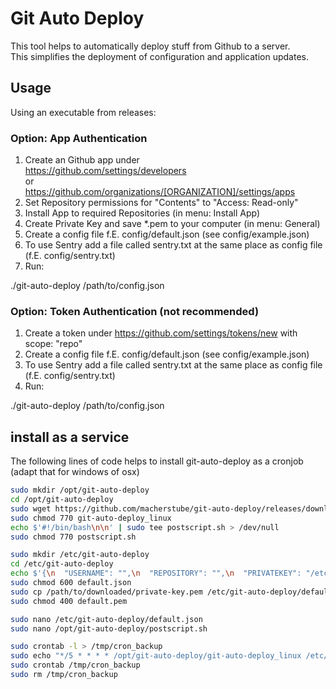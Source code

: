 # Git Auto Deploy

This tool helps to automatically deploy stuff from Github to a server. \
This simplifies the deployment of configuration and application updates.

## Usage

Using an executable from releases:

### Option: App Authentication

1. Create an Github app under \
   https://github.com/settings/developers \
   or \
   https://github.com/organizations/[ORGANIZATION]/settings/apps
2. Set Repository permissions for "Contents" to "Access: Read-only"
3. Install App to required Repositories (in menu: Install App)
4. Create Private Key and save *.pem to your computer (in menu: General)
5. Create a config file f.E. config/default.json (see config/example.json)
6. To use Sentry add a file called sentry.txt at the same place as config file (f.E. config/sentry.txt)
7. Run:

./git-auto-deploy /path/to/config.json

### Option: Token Authentication (not recommended)

1. Create a token under https://github.com/settings/tokens/new with scope: "repo"
2. Create a config file f.E. config/default.json (see config/example.json)
3. To use Sentry add a file called sentry.txt at the same place as config file (f.E. config/sentry.txt)
4. Run:

./git-auto-deploy /path/to/config.json

## install as a service

The following lines of code helps to install git-auto-deploy as a cronjob (adapt that for windows of osx)

```bash
sudo mkdir /opt/git-auto-deploy
cd /opt/git-auto-deploy
sudo wget https://github.com/macherstube/git-auto-deploy/releases/download/v0.0.12/git-auto-deploy_linux -O git-auto-deploy_linux
sudo chmod 770 git-auto-deploy_linux
echo $'#!/bin/bash\n\n' | sudo tee postscript.sh > /dev/null
sudo chmod 770 postscript.sh

sudo mkdir /etc/git-auto-deploy
cd /etc/git-auto-deploy
echo $'{\n  "USERNAME": "",\n  "REPOSITORY": "",\n  "PRIVATEKEY": "/etc/git-auto-deploy/default.pem",\n  "APPID": 0,\n  "AUTHTOKEN": "",\n  "ASSETREGEX": "",\n  "DESTINATIONDIR": "",\n  "UNZIPDIR": "",\n  "POSTSCRIPT": "/opt/git-auto-deploy/postscript.sh"\n}' | sudo tee default.json > /dev/null
sudo chmod 600 default.json
sudo cp /path/to/downloaded/private-key.pem /etc/git-auto-deploy/default.pem
sudo chmod 400 default.pem

sudo nano /etc/git-auto-deploy/default.json
sudo nano /opt/git-auto-deploy/postscript.sh

sudo crontab -l > /tmp/cron_backup
sudo echo "*/5 * * * * /opt/git-auto-deploy/git-auto-deploy_linux /etc/git-auto-deploy/default.json" >> /tmp/cron_backup
sudo crontab /tmp/cron_backup
sudo rm /tmp/cron_backup
```

